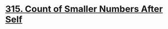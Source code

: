 # [315. Count of Smaller Numbers After Self](https://leetcode.com/problems/count-of-smaller-numbers-after-self/)

